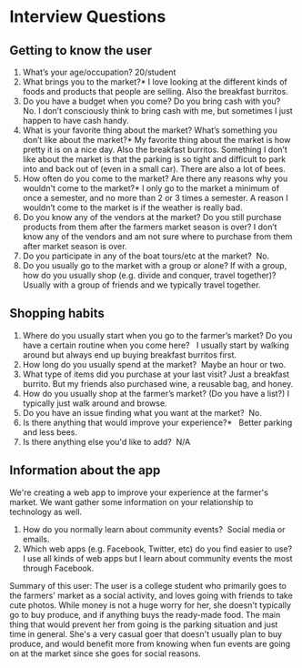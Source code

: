 # Interview Questions


## Getting to know the user


1. What’s your age/occupation?
20/student
2. What brings you to the market?*
I love looking at the different kinds of foods and products that people are selling. Also the breakfast burritos.
3. Do you have a budget when you come? Do you bring cash with you? 
No. I don’t consciously think to bring cash with me, but sometimes I just happen to have cash handy.
4. What is your favorite thing about the market? What’s something you don’t like about the market?*
My favorite thing about the market is how pretty it is on a nice day. Also the breakfast burritos. Something I don’t like about the market is that the parking is so tight and difficult to park into and back out of (even in a small car). There are also a lot of bees.
5. How often do you come to the market? Are there any reasons why you wouldn't come to the market?*
I only go to the market a minimum of once a semester, and no more than 2 or 3 times a semester. A reason I wouldn’t come to the market is if the weather is really bad.
6. Do you know any of the vendors at the market? Do you still purchase products from them after the farmers market season is over?
I don’t know any of the vendors and am not sure where to purchase from them after market season is over.
7. Do you participate in any of the boat tours/etc at the market? 
No.
8. Do you usually go to the market with a group or alone? If with a group, how do you usually shop (e.g. divide and conquer, travel together)?
Usually with a group of friends and we typically travel together.


## Shopping habits 


1. Where do you usually start when you go to the farmer’s market? Do you have a certain routine when you come here?  
I usually start by walking around but always end up buying breakfast burritos first.
2. How long do you usually spend at the market? 
Maybe an hour or two.
3. What type of items did you purchase at your last visit?
Just a breakfast burrito. But my friends also purchased wine, a reusable bag, and honey.
4. How do you usually shop at the farmer’s market? (Do you have a list?)
I typically just walk around and browse.
5. Do you have an issue finding what you want at the market? 
No.
6. Is there anything that would improve your experience?*  
Better parking and less bees.
7. Is there anything else you'd like to add? 
N/A


## Information about the app


We're creating a web app to improve your experience at the farmer's market. We want gather some information on your relationship to technology as well.


1. How do you normally learn about community events? 
Social media or emails.
2. Which web apps (e.g. Facebook, Twitter, etc) do you find easier to use? 
I use all kinds of web apps but I learn about community events the most through Facebook.

Summary of this user:
The user is a college student who primarily goes to the farmers' market as a social activity, and loves going with friends to take cute photos. While money is not a huge worry for her, she doesn't typically go to buy produce, and if anything buys the ready-made food.
The main thing that would prevent her from going is the parking situation and just time in general. She's a very casual goer that doesn't usually plan to buy produce, and would benefit more from knowing when fun events are going on at the market since she goes for social reasons.
